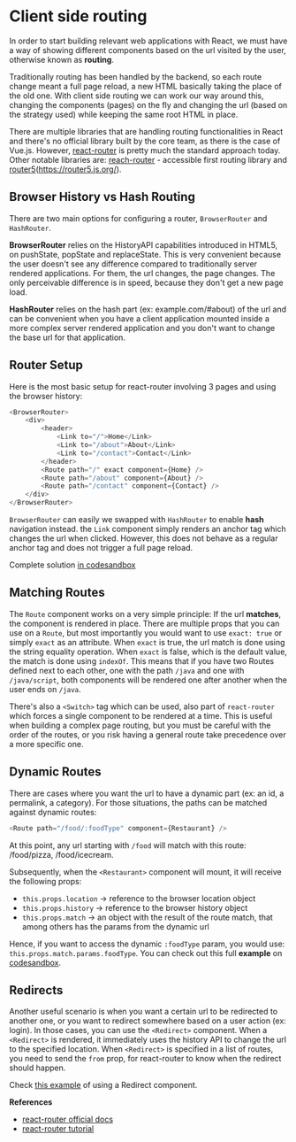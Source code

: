 # Client side routing

In order to start building relevant web applications with React, we must have a way of showing different components based on the url visited by the user, otherwise known as **routing**.

Traditionally routing has been handled by the backend, so each route change meant a full page reload, a new HTML basically taking the place of the old one. With client side routing we can work our way around this, changing the components (pages) on the fly and changing the url (based on the strategy used) while keeping the same root HTML in place.

There are multiple libraries that are handling routing functionalities in React and there's no official library built by the core team, as there is the case of Vue.js. However, [react-router](https://reacttraining.com/react-router/) is pretty much the standard approach today. Other notable libraries are: [reach-router](https://github.com/reach/router) - accessible first routing library and [router5](https://router5.js.org/)(https://router5.js.org/).

## Browser History vs Hash Routing

There are two main options for configuring a router, `BrowserRouter` and `HashRouter`.

**BrowserRouter** relies on the HistoryAPI capabilities introduced in HTML5, on pushState, popState and replaceState. This is very convenient because the user doesn't see any difference compared to traditionally server rendered applications. For them, the url changes, the page changes. The only perceivable difference is in speed, because they don't get a new page load.

**HashRouter** relies on the hash part (ex: example.com/#about) of the url and can be convenient when you have a client application mounted inside a more complex server rendered application and you don't want to change the base url for that application.

## Router Setup

Here is the most basic setup for react-router involving 3 pages and using the browser history:

```javascript
<BrowserRouter>
    <div>
        <header>
            <Link to="/">Home</Link>
            <Link to="/about">About</Link>
            <Link to="/contact">Contact</Link>
        </header>
        <Route path="/" exact component={Home} />
        <Route path="/about" component={About} />
        <Route path="/contact" component={Contact} />
    </div>
</BrowserRouter>
```

`BrowserRouter` can easily we swapped with `HashRouter` to enable **hash** navigation instead. the `Link` component simply renders an anchor tag which changes the url when clicked. However, this does not behave as a regular anchor tag and does not trigger a full page reload.

Complete solution [in codesandbox](https://codesandbox.io/s/jz8x6l30qv)

## Matching Routes

The `Route` component works on a very simple principle: If the url **matches**, the component is rendered in place. There are multiple props that you can use on a `Route`, but most importantly you would want to use `exact: true` or simply `exact` as an attribute. When `exact` is true, the url match is done using the string equality operation. When `exact` is false, which is the default value, the match is done using `indexOf`. This means that if you have two Routes defined next to each other, one with the path `/java` and one with `/java/script`, both components will be rendered one after another when the user ends on `/java`.

There's also a `<Switch>` tag which can be used, also part of `react-router` which forces a single component to be rendered at a time. This is useful when building a complex page routing, but you must be careful with the order of the routes, or you risk having a general route take precedence over a more specific one.

## Dynamic Routes

There are cases where you want the url to have a dynamic part (ex: an id, a permalink, a category). For those situations, the paths can be matched against dynamic routes:
```javascript
<Route path="/food/:foodType" component={Restaurant} />
```

At this point, any url starting with `/food` will match with this route: /food/pizza, /food/icecream.

Subsequently, when the `<Restaurant>` component will mount, it will receive the following props:
* `this.props.location` -> reference to the browser location object
* `this.props.history` -> reference to the browser history object
* `this.props.match` -> an object with the result of the route match, that among others has the params from the dynamic url

Hence, if you want to access the dynamic `:foodType` param, you would use: `this.props.match.params.foodType`. You can check out this full **example** on [codesandbox](https://codesandbox.io/s/84yk989mw2).

## Redirects

Another useful scenario is when you want a certain url to be redirected to another one, or you want to redirect somewhere based on a user action (ex: login). In those cases, you can use the `<Redirect>` component. When a `<Redirect>` is rendered, it immediately uses the history API to change the url to the specified location. When `<Redirect>` is specified in a list of routes, you need to send the `from` prop, for react-router to know when the redirect should happen. 

Check [this example](https://codesandbox.io/s/l53kl1mp2z) of using a Redirect component.

**References**
* [react-router official docs](https://reacttraining.com/react-router/)
* [react-router tutorial](https://medium.com/@pshrmn/a-simple-react-router-v4-tutorial-7f23ff27adf)
